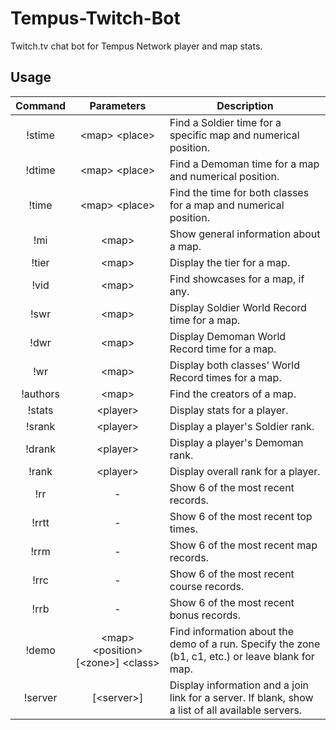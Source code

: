 # Tempus-Twitch-Bot
Twitch.tv chat bot for Tempus Network player and map stats.


## Usage

|Command|Parameters|Description|
|:--------:|:--------:|--------|
|!stime|\<map\> \<place\>|Find a Soldier time for a specific map and numerical position.|
|!dtime|\<map\> \<place\>|Find a Demoman time for a  map and numerical position.|
|!time|\<map\> \<place\>|Find the time for both classes for a map and numerical position.|
|!mi|\<map\>|Show general information about a map.|
|!tier|\<map\>|Display the tier for a map.|
|!vid|\<map\>|Find showcases for a map, if any.|
|!swr|\<map\>|Display Soldier World Record time for a map.|
|!dwr|\<map\>|Display Demoman World Record time for a map.|
|!wr|\<map\>|Display both classes' World Record times for a map.|
|!authors|\<map\>|Find the creators of a map.|
|!stats|\<player\>|Display stats for a player.|
|!srank|\<player\>|Display a player's Soldier rank.|
|!drank|\<player\>|Display a player's Demoman rank.|
|!rank|\<player\>|Display overall rank for a player.|
|!rr|-|Show 6 of the most recent records.|
|!rrtt|-|Show 6 of the most recent top times.|
|!rrm|-|Show 6 of the most recent map records.|
|!rrc|-|Show 6 of the most recent course records.|
|!rrb|-|Show 6 of the most recent bonus records.|
|!demo|\<map\> \<position\> \[<zone\>] \<class\>|Find information about the demo of a run. Specify the zone (b1, c1, etc.) or leave blank for map.|
|!server|\[<server\>]|Display information and a join link for a server. If blank, show a list of all available servers.|
